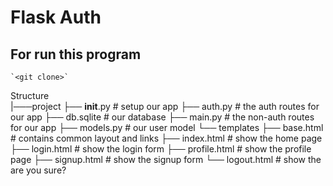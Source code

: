 # Flask Auth

## For run this program 

    `<git clone>` 

Structure    
|───project
    ├── __init__.py       # setup our app
    ├── auth.py           # the auth routes for our app
    ├── db.sqlite         # our database
    ├── main.py           # the non-auth routes for our app
    ├── models.py         # our user model
    └── templates
        ├── base.html     # contains common layout and links
        ├── index.html    # show the home page
        ├── login.html    # show the login form
        ├── profile.html  # show the profile page
        ├── signup.html   # show the signup form
        └── logout.html   # show the are you sure?



